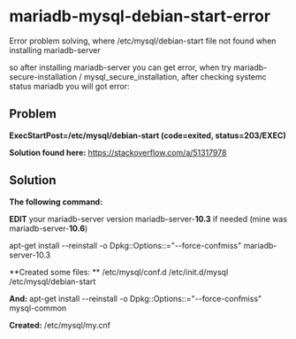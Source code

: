 # mariadb-mysql-debian-start-error
Error problem solving, where /etc/mysql/debian-start file not found when installing mariadb-server

so after installing mariadb-server you can get error, when try mariadb-secure-installation / mysql_secure_installation, after checking systemc  status mariadb you will got error:

## Problem
**ExecStartPost=/etc/mysql/debian-start (code=exited, status=203/EXEC)**

**Solution found here:** https://stackoverflow.com/a/51317978

## Solution
**The following command:**

**EDIT** your mariadb-server version mariadb-server-**10.3** if needed (mine was mariadb-server-**10.6**)

apt-get install --reinstall -o Dpkg::Options::="--force-confmiss" mariadb-server-10.3

**Created some files:
**
/etc/mysql/conf.d
/etc/init.d/mysql
/etc/mysql/debian-start

**And:**
apt-get install --reinstall -o Dpkg::Options::="--force-confmiss" mysql-common

**Created:**
/etc/mysql/my.cnf

